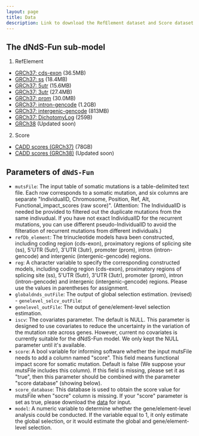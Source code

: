 ```yaml
---
layout: page
title: Data
description: Link to download the RefElement dataset and Score dataset
---
```

The dNdS-Fun sub-model 
-------------------
1. RefElement
  * [GRCh37: cds-exon](https://yanglab.westlake.edu.cn/data/dNdSFun/RefElement/GRCh37/CADD.cds-exon.GRCh37.rda)  (36.5MB)
  * [GRCh37: ss](https://yanglab.westlake.edu.cn/data/dNdSFun/RefElement/GRCh37/CADD.ss.GRCh37.rda)  (18.4MB)
  * [GRCh37: 5utr](https://yanglab.westlake.edu.cn/data/dNdSFun/RefElement/GRCh37/CADD.5utr.GRCh37.rda)  (15.6MB)
  * [GRCh37: 3utr](https://yanglab.westlake.edu.cn/data/dNdSFun/RefElement/GRCh37/CADD.3utr.GRCh37.rda)  (27.4MB)
  * [GRCh37: prom](https://yanglab.westlake.edu.cn/data/dNdSFun/RefElement/GRCh37/CADD.prom.GRCh37.rda)  (30.0MB)
  * [GRCh37: intron-gencode](https://yanglab.westlake.edu.cn/data/dNdSFun/RefElement/GRCh37/CADD.intron-gencode.GRCh37.rda)  (1.2GB)
  * [GRCh37: intergenic-gencode](https://yanglab.westlake.edu.cn/data/dNdSFun/RefElement/GRCh37/CADD.intergenic-gencode.GRCh37.rda)  (813MB)
  * [GRCh37: DichotomyLog](https://yanglab.westlake.edu.cn/data/dNdSFun/RefElement/GRCh37/Dichotomy.GRCh37.log)  (259B)
  * [GRCh38](https://yanglab.westlake.edu.cn/data/RefElement/*)  (Updated soon)
  
2. Score
  * [CADD scores (GRCh37)](https://krishna.gs.washington.edu/download/CADD/v1.6/GRCh37/whole_genome_SNVs.tsv.gz)  (78GB)
  * [CADD scores (GRCh38)](https://krishna.gs.washington.edu/download/CADD/v1.6/GRCh38/whole_genome_SNVs.tsv.gz)  (Updated soon)






Parameters of `dNdS-Fun`
-------------------
- `mutsFile`: The input table of somatic mutations is a table-delimited text file. Each row corresponds to a somatic mutation, and six columns are separate "IndividualID, Chromosome, Position, Ref, Alt, Functional_impact_scores (raw score)". (Attention: The IndividualID is needed be provided to filtered out the duplicate mutations from the same indivudual. If you have not exact IndividualID for the recurrent mutations, you can use different pseudo-IndividualID to avoid the filteration of recurrent mutations from different individuals.)
- `refDb_element`: The trinucleotide models hava been constructed, including coding region (cds-exon), proximatory regions of splicing site (ss), 5'UTR (5utr), 3'UTR (3utr), promoter (prom), intron (intron-gencode) and intergenic (intergenic-gencode) regions.
- `reg`: A character variable to specify the corresponding constructed models, including coding region (cds-exon), proximatory regions of splicing site (ss), 5'UTR (5utr), 3'UTR (3utr), promoter (prom), intron (intron-gencode) and intergenic (intergenic-gencode) regions. Please use the values in parentheses for assignment.
- `globaldnds_outFile`: The output of global selection estimation.
(revised) - `genelevel_selcv_outFile`:
- `genelevel_outFile`: The output of gene/element-level selection estimation.
- `iscv`: The covariates parameter. The default is NULL. This parameter is designed to use covariates to reduce the uncertainty in the variation of the mutation rate across genes. However, current no covariates is currently suitable for the dNdS-Fun model. We only kept the NULL parameter until it's available.
- `score`: A bool variable for informing software whether the input mutsFile  needs to add a column named "score". This field means functional impact score for somatic mutation. Default is false (We suppose your mutsFile includes this column). If this field is missing, please set it as "true", then this parameter should be combined with the parameter "score database" (showing below).
- `score_database`: This database is used to obtain the score value for mutsFile when "socre" column is missing. If your "score" parameter is set as true, please download the [data](https://jianyanglab.github.io/dNdS-Fun/documentation/03_data.html) for input.
- `model`: A numeric variable to determine whether the gene/element-level analysis could be conducted. If the variable equal to 1, it only estimate the global selection, or it would estimate the global and gene/element-level selection.